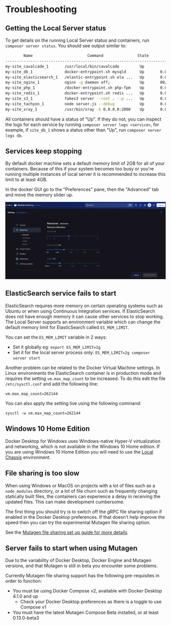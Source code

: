# Troubleshooting

## Getting the Local Server status

To get details on the running Local Server status and containers, run `composer server status`. You should see output similar to:

```sh
        Name                        Command               State                  Ports
-----------------------------------------------------------------------------------------------------
my-site_cavalcade_1       /usr/local/bin/cavalcade         Up
my-site_db_1              docker-entrypoint.sh mysqld      Up       0.0.0.0:32818->3306/tcp
my-site_elasticsearch_1   /elastic-entrypoint.sh ela ...   Up       0.0.0.0:32821->9200/tcp, 9300/tcp
my-site_nginx_1           nginx -g daemon off;             Up       80/tcp, 0.0.0.0:32823->8080/tcp
my-site_php_1             /docker-entrypoint.sh php-fpm    Up       0.0.0.0:32822->9000/tcp
my-site_redis_1           docker-entrypoint.sh redis ...   Up       0.0.0.0:32820->6379/tcp
my-site_s3_1              fakes3 server --root . --p ...   Up       0.0.0.0:32819->8000/tcp
my-site_tachyon_1         node server.js --debug           Up       0.0.0.0:8081->8080/tcp
my-site_xray_1            /usr/bin/xray -b 0.0.0.0:2000    Up       0.0.0.0:32817->2000/tcp, 2000/udp
```

All containers should have a status of "Up". If they do not, you can inspect the logs for each service by running `composer server logs <service>`, for example, if `site_db_1` shows a status other than "Up", run `composer server logs db`.

## Services keep stopping

By default docker machine sets a default memory limit of 2GB for all of your containers. Because of this if your system becomes too busy or you're running multiple instances of local server it is recommended to increase this limit to at least 4GB.

In the docker GUI go to the "Preferences" pane, then the "Advanced" tab and move the memory slider up.

![Docker Advanced Settings](./assets/docker-gui-advanced.png)

## ElasticSearch service fails to start

ElasticSearch requires more memory on certain operating systems such as Ubuntu or when using Continuous Integration services. If ElasticSearch does not have enough memory it can cause other services to stop working. The Local Server supports an environment variable which can change the default memory limit for ElasticSearch called `ES_MEM_LIMIT`.

You can set the `ES_MEM_LIMIT` variable in 2 ways:

- Set it globally eg: `export ES_MEM_LIMIT=2g`
- Set it for the local server process only: `ES_MEM_LIMIT=2g composer server start`

Another problem can be related to the Docker Virtual Machine settings. In Linux environments the ElasticSearch container is in production mode and requires the setting `vm.max_map_count` to be increased. To do this edit the file `/etc/sysctl.conf` and add the following line:

```
vm.max_map_count=262144
```

You can also apply the setting live using the following command:

```
sysctl -w vm.max_map_count=262144
```

## Windows 10 Home Edition

Docker Desktop for Windows uses Windows-native Hyper-V virtualization and networking, which is not available in the Windows 10 Home edition. If you are using Windows 10 Home Edition you will need to use the [Local Chassis](docs://local-chassis) environment.


## File sharing is too slow

When using Windows or MacOS on projects with a lot of files such as a `node_modules` directory, or a lot of file churn such as frequently changing statically built files, the containers can experience a delay in receiving the updated files. This can make development cumbersome.

The first thing you should try is to switch off the gRPC file sharing option if enabled in the Docker Desktop preferences. If that doesn't help improve the speed then you can try the experimental Mutagen file sharing option.

See the [Mutagen file sharing set up guide for more details](./mutagen-file-sharing.md).

## Server fails to start when using Mutagen

Due to the variability of Docker Desktop, Docker Engine and Mutagen versions, and that Mutagen is still in beta you encounter some problems.

Currently Mutagen file sharing support has the following pre-requisites in order to function:

- You must be using Docker Compose v2, available with Docker Desktop 4.1.0 and up
  - Check your Docker Desktop preferences as there is a toggle to use Compose v1
- You must have the latest Mutagen Compose Beta installed, or at least 0.13.0-beta3

